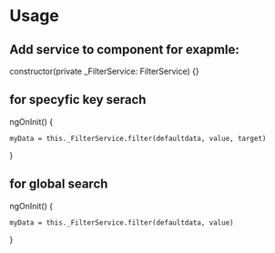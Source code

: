 # Usage

## Add service to component for exapmle:

constructor(private \_FilterService: FilterService) {}

## for specyfic key serach

ngOnInit() {

    myData = this._FilterService.filter(defaultdata, value, target)

}

## for global search

ngOnInit() {

    myData = this._FilterService.filter(defaultdata, value)

}
